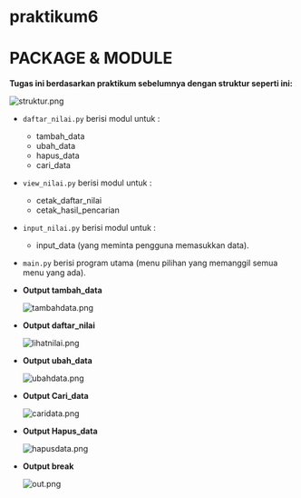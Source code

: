 # praktikum6
# PACKAGE & MODULE
**Tugas ini berdasarkan praktikum sebelumnya dengan struktur seperti ini:**

 ![struktur.png](/gambar/struktur.png)
 
* ``daftar_nilai.py`` berisi modul untuk  :
    * tambah_data
    * ubah_data
    * hapus_data
    * cari_data 
* ``view_nilai.py`` berisi modul untuk : 
    * cetak_daftar_nilai 
    * cetak_hasil_pencarian
* ``input_nilai.py`` berisi modul untuk :
    * input_data (yang meminta pengguna memasukkan data).
* ``main.py`` berisi program utama (menu pilihan yang memanggil semua menu yang ada).
* **Output tambah_data**
  
  ![tambahdata.png](/gambar/tambahdata.png)

* **Output daftar_nilai**

  ![lihatnilai.png](/gambar/lihatnilai.png)

* **Output ubah_data**

  ![ubahdata.png](/gambar/ubahdata.png)

* **Output Cari_data**

  ![caridata.png](/gambar/caridata.png)

* **Output Hapus_data**

  ![hapusdata.png](/gambar/hapusdata.png)

* **Output break**

  ![out.png](/gambar/out.png)
